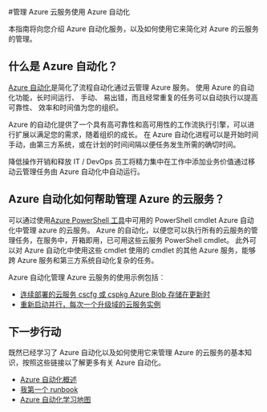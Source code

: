 <properties
    pageTitle="管理 Azure 云服务使用 Azure 自动化 |Microsoft Azure"
    description="了解如何使用 Azure 自动化服务管理在规模较大的 Azure 的云服务。"
    services="cloud-services, automation"
    documentationCenter=""
    authors="jodoglevy"
    manager="timlt"
    editor=""/>

<tags
    ms.service="cloud-services"
    ms.workload="tbd"
    ms.tgt_pltfrm="na"
    ms.devlang="na"
    ms.topic="article"
    ms.date="06/20/2016"
    ms.author="jolevy"/>



#<a name="managing-azure-cloud-services-using-azure-automation"></a>管理 Azure 云服务使用 Azure 自动化

本指南将向您介绍 Azure 自动化服务，以及如何使用它来简化对 Azure 的云服务的管理。

## <a name="what-is-azure-automation"></a>什么是 Azure 自动化？

[Azure 自动化](https://azure.microsoft.com/services/automation/)是简化了流程自动化通过云管理 Azure 服务。 使用 Azure 的自动化功能，长时间运行、 手动、 易出错，而且经常重复的任务可以自动执行以提高可靠性、 效率和时间值为您的组织。

Azure 的自动化提供了一个具有高可靠性和高可用性的工作流执行引擎，可以进行扩展以满足您的需求，随着组织的成长。 在 Azure 自动化进程可以是开始时间手动，由第三方系统，或在计划的时间间隔以便任务发生所需的确切时间。

降低操作开销和释放 IT / DevOps 员工将精力集中在工作中添加业务价值通过移动云管理任务由 Azure 自动化中自动运行。


## <a name="how-can-azure-automation-help-manage-azure-cloud-services"></a>Azure 自动化如何帮助管理 Azure 的云服务？

可以通过使用[Azure PowerShell 工具](https://msdn.microsoft.com/library/azure/jj156055.aspx)中可用的 PowerShell cmdlet Azure 自动化中管理 azure 的云服务。 Azure 的自动化，以便您可以执行所有的云服务的管理任务，在服务中，开箱即用，已可用这些云服务 PowerShell cmdlet。 此外可以对 Azure 自动化中使用这些 cmdlet 使用的 cmdlet 的其他 Azure 服务，能够跨 Azure 服务和第三方系统自动化复杂的任务。

Azure 自动化管理 Azure 云服务的使用示例包括︰

- [连续部署的云服务 cscfg 或 cspkg Azure Blob 存储在更新时](https://gallery.technet.microsoft.com/scriptcenter/Continuous-Deployment-of-A-eeebf3a6)
- [重新启动并行，每次一个升级域的云服务实例](https://gallery.technet.microsoft.com/scriptcenter/Reboot-Cloud-Service-PaaS-b337a06d)

## <a name="next-steps"></a>下一步行动

既然已经学习了 Azure 自动化以及如何使用它来管理 Azure 的云服务的基本知识，按照这些链接以了解更多有关 Azure 自动化。

- [Azure 自动化概述](../automation/automation-intro.md)
- [我第一个 runbook](../automation/automation-first-runbook-graphical.md)
- [Azure 自动化学习地图](https://azure.microsoft.com/documentation/learning-paths/automation/)
 
